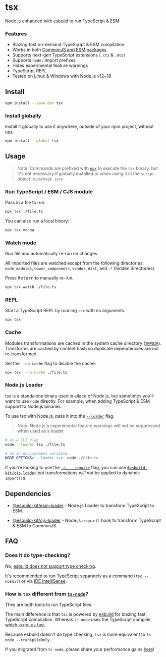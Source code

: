 # tsx

Node.js enhanced with [esbuild](https://esbuild.github.io/) to run TypeScript & ESM

### Features
- Blazing fast on-demand TypeScript & ESM compilation
- Works in both [CommonJS and ESM packages](https://nodejs.org/api/packages.html#type)
- Supports next-gen TypeScript extensions (`.cts` & `.mts`)
- Supports `node:` import prefixes
- Hides experimental feature warnings
- TypeScript REPL
- Tested on Linux & Windows with Node.js v12~18

## Install
```sh
npm install --save-dev tsx
```

### Install globally
Install it globally to use it anywhere, outside of your npm project, without [npx](https://docs.npmjs.com/cli/v8/commands/npx).
```sh
npm install --global tsx
```

## Usage

> Note: Commands are prefixed with [`npx`](https://docs.npmjs.com/cli/v8/commands/npx) to execute the `tsx` binary, but it's not necessary if globally installed or when using it in the `script` object in `package.json`

### Run TypeScript / ESM / CJS module

Pass in a file to run:

```sh
npx tsx ./file.ts
```

You can also run a local binary:
```sh
npx tsx mocha
```

### Watch mode
Run file and automatically re-run on changes.

All imported files are watched except from the following directories:
`node_modules`, `bower_components`, `vendor`, `dist`, and `.*` (hidden directories).

Press <kbd>Return</kbd> to manually re-run.

```sh
npx tsx watch ./file.ts
```

### REPL
Start a TypeScript REPL by running `tsx` with no arguments.

```sh
npx tsx
```

### Cache
Modules transformations are cached in the system cache directory ([`TMPDIR`](https://en.wikipedia.org/wiki/TMPDIR)). Transforms are cached by content hash so duplicate dependencies are not re-transformed.

Set the `--no-cache` flag to disable the cache:

```sh
npx tsx --no-cache ./file.ts
```

### Node.js Loader

tsx is a standalone binary used in-place of Node.js, but sometimes you'll want to use `node` directly. For example, when adding TypeScript & ESM support to Node.js binaries.

To use tsx with Node.js, pass it into the [`--loader`](https://nodejs.org/api/esm.html#loaders) flag.

> Note: Node.js's experimental feature warnings will not be suppressed when used as a loader

```sh
# As a CLI flag
node --loader tsx ./file.ts

# As an environment variable
NODE_OPTIONS='--loader tsx' node ./file.ts
```

If you're looking to use the [`-r, --require`](https://nodejs.org/api/cli.html#-r---require-module) flag, you can use [`@esbuild-kit/cjs-loader`](https://github.com/esbuild-kit/cjs-loader) but transformations _will not_ be applied to dynamic `import()`s.

## Dependencies

- [@esbuild-kit/esm-loader](https://github.com/esbuild-kit/esm-loader) - Node.js Loader to transform TypeScript to ESM.

- [@esbuild-kit/cjs-loader](https://github.com/esbuild-kit/cjs-loader) - Node.js `requie()` hook to transform TypeScript & ESM to CommonJS.


## FAQ

### Does it do type-checking?

No, [esbuild does not support type checking](https://esbuild.github.io/faq/#:~:text=TypeScript%20type%20checking%20(just%20run%20tsc%20separately)).

It's recommended to run TypeScript separately as a command (`tsc --noEmit`) or via [IDE IntelliSense](https://code.visualstudio.com/docs/languages/typescript).


### How is `tsx` different from [`ts-node`](https://github.com/TypeStrong/ts-node)?

They are both tools to run TypeScript files.

The main difference is that `tsx` is powered by [esbuild](https://esbuild.github.io/) for blazing fast TypeScript compilation. Whereas `ts-node` uses the TypeScript compiler, [which is not as fast](https://esbuild.github.io/faq/#:~:text=typescript%20benchmark).

Because esbuild doesn't do type checking, `tsx` is more equivalent to `ts-node --transpileOnly`.

If you migrated from `ts-node`, please share your performance gains [here](https://github.com/esbuild-kit/tsx/discussions/10)!
